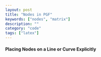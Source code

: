 ```yaml
---
layout: post
title: "Nodes in PGF"
keywords: ["nodes", "matrix"]
description: ""
category: "code"
tags: ["latex"]
---
```


#### Placing Nodes on a Line or Curve Explicitly



